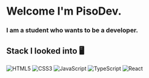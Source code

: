 # Welcome I'm PisoDev.
### I am a student who wants to be a developer.
## Stack I looked into :desktop_computer:
![HTML5](https://img.shields.io/badge/-HTML5-F05032?style=for-the-badge&logo=html5&logoColor=ffffff)
![CSS3](https://img.shields.io/badge/-CSS3-007ACC?style=for-the-badge&logo=css3)
![JavaScript](https://img.shields.io/badge/-JavaScript-F7DF1E?style=for-the-badge&logo=JavaScript&logoColor=ffffff)
![TypeScript](https://img.shields.io/badge/-TypeScript-3178C6?style=for-the-badge&logo=TypeScript&logoColor=ffffff)
![React](https://img.shields.io/badge/-React-61DAFB?style=for-the-badge&logo=React&logoColor=ffffff)



<!--
**PisoDev77/PisoDev77** is a ✨ _special_ ✨ repository because its `README.md` (this file) appears on your GitHub profile.
https://img.shields.io/badge/{배지이름}-{css컬러}?style={스타일}&logo={로고}&logoColor={로고컬러}
Here are some ideas to get you started:

- 🔭 I’m currently working on ...
- 🌱 I’m currently learning ...
- 👯 I’m looking to collaborate on ...
- 🤔 I’m looking for help with ...
- 💬 Ask me about ...
- 📫 How to reach me: ...
- 😄 Pronouns: ...
- ⚡ Fun fact: ...
-->
